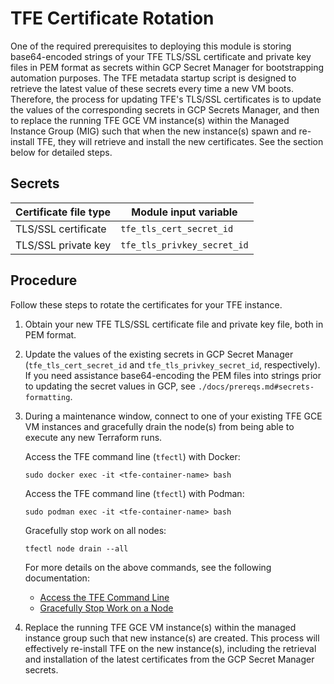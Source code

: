 # TFE Certificate Rotation

One of the required prerequisites to deploying this module is storing base64-encoded strings of your TFE TLS/SSL certificate and private key files in PEM format as secrets within GCP Secret Manager for bootstrapping automation purposes. The TFE metadata startup script is designed to retrieve the latest value of these secrets every time a new VM boots. Therefore, the process for updating TFE's TLS/SSL certificates is to update the values of the corresponding secrets in GCP Secrets Manager, and then to replace the running TFE GCE VM instance(s) within the Managed Instance Group (MIG) such that when the new instance(s) spawn and re-install TFE, they will retrieve and install the new certificates. See the section below for detailed steps.

## Secrets

| Certificate file type | Module input variable       |
|-----------------------|-----------------------------|
| TLS/SSL certificate   | `tfe_tls_cert_secret_id`    |
| TLS/SSL private key   | `tfe_tls_privkey_secret_id` |

## Procedure

Follow these steps to rotate the certificates for your TFE instance.

1. Obtain your new TFE TLS/SSL certificate file and private key file, both in PEM format.

2. Update the values of the existing secrets in GCP Secret Manager (`tfe_tls_cert_secret_id` and `tfe_tls_privkey_secret_id`, respectively). If you need assistance base64-encoding the PEM files into strings prior to updating the secret values in GCP, see `./docs/prereqs.md#secrets-formatting`.

3. During a maintenance window, connect to one of your existing TFE GCE VM instances and gracefully drain the node(s) from being able to execute any new Terraform runs.

   Access the TFE command line (`tfectl`) with Docker:

   ```shell-session
   sudo docker exec -it <tfe-container-name> bash
   ```

   Access the TFE command line (`tfectl`) with Podman:

   ```shell-session
   sudo podman exec -it <tfe-container-name> bash
   ```

   Gracefully stop work on all nodes:

   ```shell-session
   tfectl node drain --all
   ```

   For more details on the above commands, see the following documentation:

    - [Access the TFE Command Line](https://developer.hashicorp.com/terraform/enterprise/flexible-deployments/admin/admin-cli/cli-access)
    - [Gracefully Stop Work on a Node](https://developer.hashicorp.com/terraform/enterprise/flexible-deployments/admin/admin-cli/admin-cli#gracefully-stop-work-on-a-node)

4. Replace the running TFE GCE VM instance(s) within the managed instance group such that new instance(s) are created. This process will effectively re-install TFE on the new instance(s), including the retrieval and installation of the latest certificates from the GCP Secret Manager secrets.
